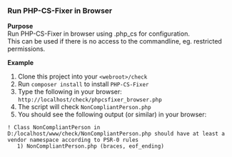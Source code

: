 ### Run PHP-CS-Fixer in Browser

**Purpose**<br />
Run PHP-CS-Fixer in browser using .php_cs for configuration.<br />
This can be used if there is no access to the commandline, eg. restricted permissions.

**Example**<br />

1. Clone this project into your `<webroot>/check`
2. Run `composer install` to install `PHP-CS-Fixer`
3. Type the following in your browser: `http://localhost/check/phpcsfixer_browser.php`
4. The script will check `NonCompliantPerson.php`
5. You should see the following output (or similar) in your browser:

```
! Class NonCompliantPerson in D:/localhost/www/check/NonCompliantPerson.php should have at least a vendor namespace according to PSR-0 rules
   1) NonCompliantPerson.php (braces, eof_ending)
```
